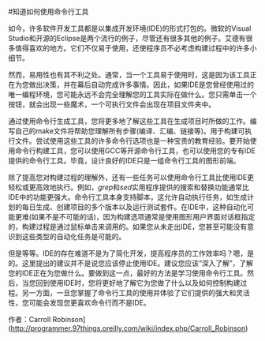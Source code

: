 #知道如何使用命令行工具

如今，许多软件开发工具都是以集成开发环境(IDE)的形式打包的。微软的Visual Studio和开源的Eclipse是两个流行的例子，尽管还有很多其他的例子。艾德有很多值得喜欢的地方。它们不仅易于使用，还使程序员不必考虑构建过程中的许多小细节。

然而，易用性也有其不利之处。通常，当一个工具易于使用时，这是因为该工具正在为您做出决策，并在幕后自动完成许多事情。因此，如果IDE是您曾经使用过的唯一编程环境，您可能永远不会完全理解您的工具实际在做什么。您只需单击一个按钮，就会出现一些魔术，一个可执行文件会出现在项目文件夹中。

通过使用命令行生成工具，您将更多地了解这些工具在生成项目时所做的工作。编写自己的make文件将帮助您理解所有步骤(编译、汇编、链接等)。用于构建可执行文件。尝试使用这些工具的许多命令行选项也是一种宝贵的教育经验。要开始使用命令行构建工具，您可以使用GCC等开源命令行工具，也可以使用您的专有IDE提供的命令行工具。毕竟，设计良好的IDE只是一组命令行工具的图形前端。

除了提高您对构建过程的理解外，还有一些任务可以使用命令行工具比使用IDE更轻松或更高效地执行。例如，*grep*和*sed*实用程序提供的搜索和替换功能通常比IDE中的功能更强大。命令行工具本身支持脚本，这允许自动执行任务，如生成计划的每日生成、创建项目的多个版本以及运行测试套件。在IDE中，这种自动化可能更难(如果不是不可能的话)，因为构建选项通常是使用图形用户界面对话框指定的，构建过程是通过鼠标单击来调用的。如果您从未走出IDE，您甚至可能没有意识到这些类型的自动化任务是可能的。

但是等等。IDE的存在难道不是为了简化开发，提高程序员的工作效率吗？嗯，是的。这里提出的建议并不是说您应该停止使用IDE。建议您应该“深入了解”，了解您的IDE正在为您做什么。要做到这一点，最好的方法是学习使用命令行工具。然后，当您回到使用IDE时，您将更好地了解它为您做了什么以及如何控制构建过程。另一方面，一旦您掌握了命令行工具的使用并体验了它们提供的强大和灵活性，您可能会发现您更喜欢命令行而不是IDE。

作者：Carroll Robinson](http://programmer.97things.oreilly.com/wiki/index.php/Carroll_Robinson)